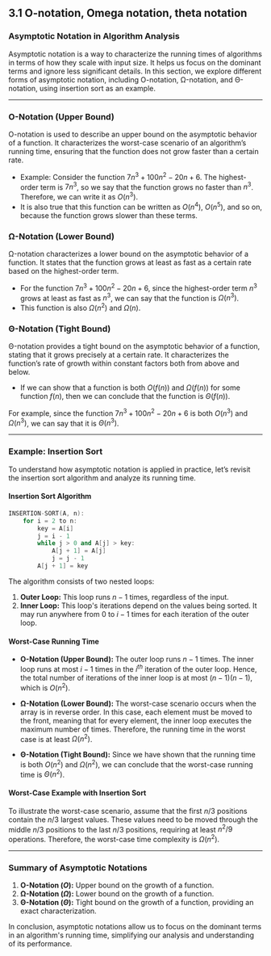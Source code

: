 ## 3.1 O-notation, Omega notation, theta notation

### Asymptotic Notation in Algorithm Analysis

Asymptotic notation is a way to characterize the running times of algorithms in terms of how they scale with input size. It helps us focus on the dominant terms and ignore less significant details. In this section, we explore different forms of asymptotic notation, including O-notation, Ω-notation, and Θ-notation, using insertion sort as an example.

---

### O-Notation (Upper Bound)

O-notation is used to describe an upper bound on the asymptotic behavior of a function. It characterizes the worst-case scenario of an algorithm’s running time, ensuring that the function does not grow faster than a certain rate.

- Example: Consider the function $7n^3 + 100n^2 - 20n + 6$. The highest-order term is $7n^3$, so we say that the function grows no faster than $n^3$. Therefore, we can write it as $O(n^3)$.
- It is also true that this function can be written as $O(n^4)$, $O(n^5)$, and so on, because the function grows slower than these terms.

### Ω-Notation (Lower Bound)

Ω-notation characterizes a lower bound on the asymptotic behavior of a function. It states that the function grows at least as fast as a certain rate based on the highest-order term.

- For the function $7n^3 + 100n^2 - 20n + 6$, since the highest-order term $n^3$ grows at least as fast as $n^3$, we can say that the function is $\Omega(n^3)$.
- This function is also $\Omega(n^2)$ and $\Omega(n)$.

### Θ-Notation (Tight Bound)

Θ-notation provides a tight bound on the asymptotic behavior of a function, stating that it grows precisely at a certain rate. It characterizes the function’s rate of growth within constant factors both from above and below.

- If we can show that a function is both $O(f(n))$ and $\Omega(f(n))$ for some function $f(n)$, then we can conclude that the function is $\Theta(f(n))$.

For example, since the function $7n^3 + 100n^2 - 20n + 6$ is both $O(n^3)$ and $\Omega(n^3)$, we can say that it is $\Theta(n^3)$.

---

### Example: Insertion Sort

To understand how asymptotic notation is applied in practice, let’s revisit the insertion sort algorithm and analyze its running time.

#### Insertion Sort Algorithm

```cpp
INSERTION-SORT(A, n):
    for i = 2 to n:
        key = A[i]
        j = i - 1
        while j > 0 and A[j] > key:
            A[j + 1] = A[j]
            j = j - 1
        A[j + 1] = key

```

The algorithm consists of two nested loops:

1. **Outer Loop:** This loop runs $n-1$ times, regardless of the input.
2. **Inner Loop:** This loop's iterations depend on the values being sorted. It may run anywhere from 0 to $i-1$ times for each iteration of the outer loop.

#### Worst-Case Running Time

- **O-Notation (Upper Bound):** The outer loop runs $n-1$ times. The inner loop runs at most $i-1$ times in the $i^{th}$ iteration of the outer loop. Hence, the total number of iterations of the inner loop is at most $(n-1)(n-1)$, which is $O(n^2)$.
    
- **Ω-Notation (Lower Bound):** The worst-case scenario occurs when the array is in reverse order. In this case, each element must be moved to the front, meaning that for every element, the inner loop executes the maximum number of times. Therefore, the running time in the worst case is at least $\Omega(n^2)$.
    
- **Θ-Notation (Tight Bound):** Since we have shown that the running time is both $O(n^2)$ and $\Omega(n^2)$, we can conclude that the worst-case running time is $\Theta(n^2)$.
    

#### Worst-Case Example with Insertion Sort

To illustrate the worst-case scenario, assume that the first $n/3$ positions contain the $n/3$ largest values. These values need to be moved through the middle $n/3$ positions to the last $n/3$ positions, requiring at least $n^2/9$ operations. Therefore, the worst-case time complexity is $\Omega(n^2)$.

---

### Summary of Asymptotic Notations

1. **O-Notation ($O$):** Upper bound on the growth of a function.
2. **Ω-Notation ($\Omega$):** Lower bound on the growth of a function.
3. **Θ-Notation ($\Theta$):** Tight bound on the growth of a function, providing an exact characterization.

In conclusion, asymptotic notations allow us to focus on the dominant terms in an algorithm's running time, simplifying our analysis and understanding of its performance.



